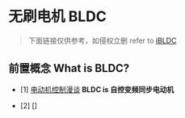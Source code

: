 # 无刷电机 BLDC
> 下面链接仅供参考，如侵权立删
> refer to [iBLDC](https://github.com/Staok/iBLDC)  
## 前置概念 What is BLDC?
* [1] [电动机控制漫谈](https://zhuanlan.zhihu.com/p/35420402) **BLDC is 自控变频同步电动机**

* [2] []